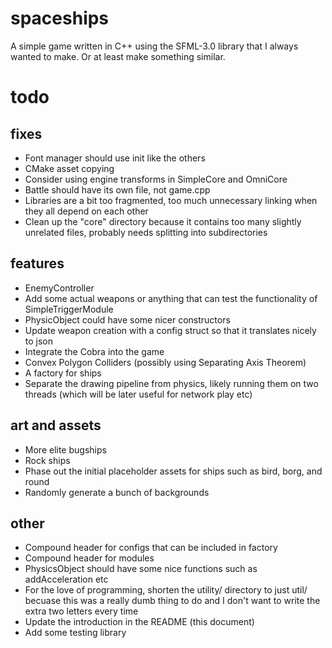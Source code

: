 # spaceships
A simple game written in C++ using the SFML-3.0 library that I always wanted to make. Or at least make something similar.
# todo
## fixes
- Font manager should use init like the others
- CMake asset copying
- Consider using engine transforms in SimpleCore and OmniCore
- Battle should have its own file, not game.cpp
- Libraries are a bit too fragmented, too much unnecessary linking when they all depend on each other
- Clean up the "core" directory because it contains too many slightly unrelated files, probably needs splitting into subdirectories

## features
- EnemyController
- Add some actual weapons or anything that can test the functionality of SimpleTriggerModule
- PhysicObject could have some nicer constructors
- Update weapon creation with a config struct so that it translates nicely to json
- Integrate the Cobra into the game
- Convex Polygon Colliders (possibly using Separating Axis Theorem)
- A factory for ships
- Separate the drawing pipeline from physics, likely running them on two threads (which will be later useful for network play etc)

## art and assets
- More elite bugships
- Rock ships
- Phase out the initial placeholder assets for ships such as bird, borg, and round
- Randomly generate a bunch of backgrounds

## other
- Compound header for configs that can be included in factory
- Compound header for modules
- PhysicsObject should have some nice functions such as addAcceleration etc
- For the love of programming, shorten the utility/ directory to just util/ becuase this was a really dumb thing to do and I don't want to write the extra two letters every time
- Update the introduction in the README (this document)
- Add some testing library

